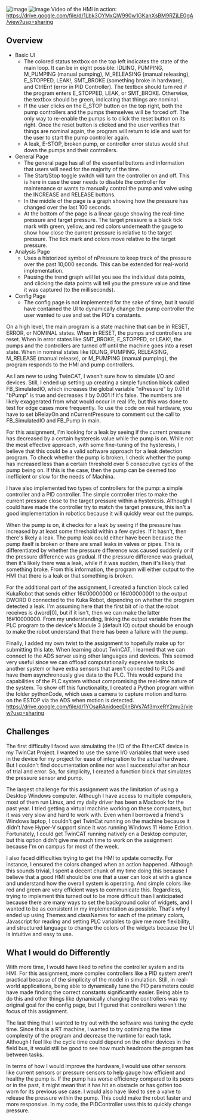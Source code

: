 ![image](images/general_page.jpg)
![image](images/analysis_page.jpg)
Video of the HMI in action: https://drive.google.com/file/d/1Lbk3OYMxQW990w1GKanXsBM9RZjLE0gA/view?usp=sharing
## Overview
- Basic UI
    - The colored status textbox on the top left indicates the state of the main loop. It can be in eight possible: IDLING, PUMPING, M_PUMPING (manual pumping), M_RELEASING (manual releasing), E_STOPPED, LEAK!, SMT_BROKE (something broke in hardware), and CtrlErr! (error in PID Controller). The textbox should turn red if the program enters E_STOPPED, LEAK, or SMT_BROKE. Otherwise, the textbox should be green, indicating that things are nominal. 
    - If the user clicks on the E_STOP button on the top right, both the pump controllers and the pumps themselves will be forced off. The only way to re-enable the pumps is to click the reset button on its right. Once the reset button is clicked and the user verifies that things are nominal again, the program will return to idle and wait for the user to start the pump controller again.
    - A leak, E-STOP, broken pump, or controller error status would shut down the pumps and their controllers.
- General Page
    - The general page has all of the essential buttons and information that users will need for the majority of the time. 
    - The Start/Stop toggle switch will turn the controller on and off. This is here in case the user needs to disable the controller for maintenance or wants to manually control the pump and valve using the INCREASE and RELEASE buttons.
    - In the middle of the page is a graph showing how the pressure has changed over the last 100 seconds. 
    - At the bottom of the page is a linear gauge showing the real-time pressure and target pressure. The target pressure is a black tick mark with green, yellow, and red colors underneath the gauge to show how close the current pressure is relative to the target pressure. The tick mark and colors move relative to the target pressure. 
- Analysis Page
    - Uses a historized symbol of nPressure to keep track of the pressure over the past 10,000 seconds. This can be extended for real-world implementation. 
    - Pausing the trend graph will let you see the individual data points, and clicking the data points will tell you the pressure value and time it was captured (to the milliseconds).
- Config Page
    - The config page is not implemented for the sake of time, but it would have contained the UI to dynamically change the pump controller the user wanted to use and set the PID's constants.

On a high level, the main program is a state machine that can be in RESET, ERROR, or NOMINAL states. When in RESET, the pumps and controllers are reset. When in error states like SMT_BROKE, E_STOPPED, or LEAK!, the pumps and the controllers are turned off until the machine goes into a reset state. When in nominal states like IDLING, PUMPING, RELEASING, M_RELEASE (manual release), or M_PUMPING (manual pumping), the program responds to the HMI and pump controllers.

As I am new to using TwinCAT, I wasn't sure how to simulate I/O and devices. Still, I ended up setting up creating a simple function block called FB_SimulatedIO, which increases the global variable "nPressure" by 0.01 if "bPump" is true and decreases it by 0.001 if it's false. The numbers are likely exaggerated from what would occur in real life, but this was done to test for edge cases more frequently. To use the code on real hardware, you have to set bRelayOn and nCurrentPressure to comment out the call to FB_SimulatedIO and FB_Pump in main.

For this assignment, I'm looking for a leak by seeing if the current pressure has decreased by a certain hysteresis value while the pump is on. While not the most effective approach, with some fine-tuning of the hysteresis, I believe that this could be a valid software approach for a leak detection program. To check whether the pump is broken, I check whether the pump has increased less than a certain threshold over 5 consecutive cycles of the pump being on. If this is the case, then the pump can be deemed too inefficient or slow for the needs of Machina. 

I have also implemented two types of controllers for the pump: a simple controller and a PID controller. The simple controller tries to make the current pressure close to the target pressure within a hysteresis. Although I could have made the controller try to match the target pressure, this isn't a good implementation in robotics because it will quickly wear out the pumps. 

When the pump is on, it checks for a leak by seeing if the pressure has increased by at least some threshold within a few cycles. If it hasn't, then there's likely a leak. The pump leak could either have been because the pump itself is broken or there are small leaks in valves or pipes. This is differentiated by whether the pressure difference was caused suddenly or if the pressure difference was gradual. If the pressure difference was gradual, then it's likely there was a leak, while if it was sudden, then it's likely that something broke. From this information, the program will either output to the HMI that there is a leak or that something is broken.

For the additional part of the assignment, I created a function block called KukaRobot that sends either 16#00000000 or 16#00000001 to the output DWORD 0 connected to the Kuka Robot, depending on whether the program detected a leak. I'm assuming here that the first bit of io that the robot receives is dword[0], but if it isn't, then we can make the latter 16#10000000. From my understanding, linking the output variable from the PLC program to the device's Module 3 (default IO) output should be enough to make the robot understand that there has been a failure with the pump.

Finally, I added my own twist to the assignment to hopefully make up for submitting this late. When learning about TwinCAT, I learned that we can connect to the ADS server using other languages and devices. This seemed very useful since we can offload computationally expensive tasks to another system or have extra sensors that aren't connected to PLCs and have them asynchronously give data to the PLC. This would expand the capabilities of the PLC system without compromising the real-time nature of the system. To show off this functionality, I created a Python program within the folder pythonCode, which uses a camera to capture motion and turns on the ESTOP via the ADS when motion is detected. https://drive.google.com/file/d/1YOsaRAnidoecDInBiVs7Af3mxeRY2mu3/view?usp=sharing

## Challenges
The first difficulty I faced was simulating the I/O of the EtherCAT device in my TwinCat Project. I wanted to use the same I/O variables that were used in the device for my project for ease of integration to the actual hardware. But I couldn't find documentation online nor was I successful after an hour of trial and error. So, for simplicity, I created a function block that simulates the pressure sensor and pump.  

The largest challenge for this assignment was the limitation of using a Desktop Windows computer. Although I have access to multiple computers, most of them run Linux, and my daily driver has been a Macbook for the past year. I tried getting a virtual machine working on these computers, but it was very slow and hard to work with. Even when I borrowed a friend's Windows laptop, I couldn't get TwinCat running on the machine because it didn't have Hyper-V support since it was running Windows 11 Home Edition. Fortunately, I could get TwinCAT running natively on a Desktop computer, but this option didn't give me much time to work on the assignment because I'm on campus for most of the week.

I also faced difficulties trying to get the HMI to update correctly. For instance, I ensured the colors changed when an action happened. Although this sounds trivial, I spent a decent chunk of my time doing this because I believe that a good HMI should be one that a user can look at with a glance and understand how the overall system is operating. And simple colors like red and green are very efficient ways to communicate this. Regardless, trying to implement this turned out to be more difficult than I anticipated because there are many ways to set the background color of widgets, and I wanted to be as consistent in my implementation as possible. That's why I ended up using Themes and classNames for each of the primary colors, Javascript for reading and setting PLC variables to give me more flexibility, and structured language to change the colors of the widgets because the UI is intuitive and easy to use.

## What I would do Differently
With more time, I would have liked to refine the controller system and its HMI. For this assignment, more complex controllers like a PID system aren't practical because of the simplicity of the model in simulation. Still, in real-world applications, being able to dynamically tune the PID parameters could have made finding the correct constants significantly easier. Being able to do this and other things like dynamically changing the controllers was my original goal for the config page, but I figured that controllers weren't the focus of this assignment.

The last thing that I wanted to try out with the software was tuning the cycle time. Since this is a RT machine, I wanted to try optimizing the time complexity of the program and decrease the runtime for each task. Although I feel like the cycle time could depend on the other devices in the field bus, it would still be good to see how much headroom the program has between tasks.

In terms of how I would improve the hardware, I would use other sensors like current sensors or pressure sensors to help gauge how efficient and healthy the pump is. If the pump has worse efficiency compared to its peers or in the past, it might mean that it has hit an obstacle or has gotten too worn for its previous use case. I would also have liked to see a valve to release the pressure within the pump. This could make the robot faster and more responsive. In my code, the PIDController uses this to quickly change pressure.
